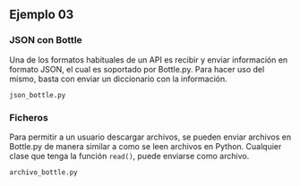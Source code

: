 ## Ejemplo 03

### JSON con Bottle

Una de los formatos habituales de un API es recibir y enviar información en formato JSON, el cual es soportado por Bottle.py. Para hacer uso del mismo, basta con enviar un diccionario con la información.

`json_bottle.py`

### Ficheros

Para permitir a un usuario descargar archivos, se pueden enviar archivos en Bottle.py de manera similar a como se leen archivos en Python. Cualquier clase que tenga la función `read()`, puede enviarse como archivo.

`archivo_bottle.py`